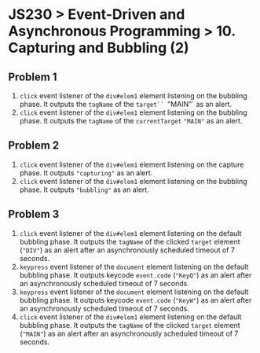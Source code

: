 # JS230 > Event-Driven and Asynchronous Programming > 10. Capturing and Bubbling (2)

## Problem 1

1. `click` event listener of the `div#elem1` element listening on the bubbling phase. It outputs the `tagName` of the `target`` `"MAIN"` as an alert.
2. `click` event listener of the `div#elem1` element listening on the bubbling phase. It outputs the `tagName` of the `currentTarget` `"MAIN"` as an alert.

## Problem 2

1. `click` event listener of the `div#elem1` element listening on the capture phase. It outputs `"capturing"` as an alert.
2. `click` event listener of the `div#elem1` element listening on the bubbling phase. It outputs `"bubbling"` as an alert.

## Problem 3

1. `click` event listener of the `div#elem1` element listening on the default bubbling phase. It outputs the `tagName` of the clicked `target` element (`"DIV"`) as an alert after an asynchronously scheduled timeout of 7 seconds.
2. `keypress` event listener of the `document` element listening on the default bubbling phase. It outputs keycode `event.code` (`"KeyQ"`) as an alert after an asynchronously scheduled timeout of 7 seconds.
3. `keypress` event listener of the `document` element listening on the default bubbling phase. It outputs keycode `event.code` (`"KeyW"`) as an alert after an asynchronously scheduled timeout of 7 seconds.
4. `click` event listener of the `div#elem1` element listening on the default bubbling phase. It outputs the `tagName` of the clicked `target` element (`"MAIN"`) as an alert after an asynchronously scheduled timeout of 7 seconds.
